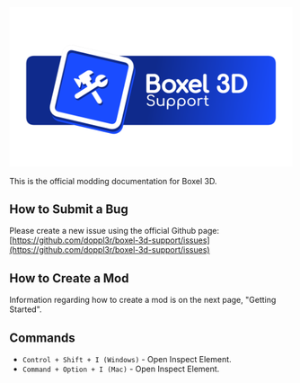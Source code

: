 ![Boxel 3D Support](images/Boxel3DSupportBanner.png)

This is the official modding documentation for Boxel 3D.

## How to Submit a Bug

Please create a new issue using the official Github page:
[https://github.com/doppl3r/boxel-3d-support/issues](https://github.com/doppl3r/boxel-3d-support/issues)

## How to Create a Mod

Information regarding how to create a mod is on the next page, "Getting Started".

## Commands

* `Control + Shift + I (Windows)` - Open Inspect Element.
* `Command + Option + I (Mac)` - Open Inspect Element.